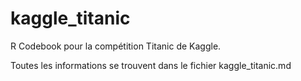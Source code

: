 # kaggle_titanic
R Codebook pour la compétition Titanic de Kaggle.

Toutes les informations se trouvent dans le fichier kaggle_titanic.md
